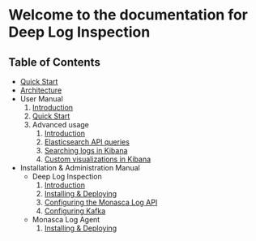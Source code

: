 Welcome to the documentation for Deep Log Inspection
====================================================

## Table of Contents

* [Quick Start](quickstart.md)
* [Architecture](architecture.md)
* User Manual
    1. [Introduction](user/introduction.md)
    2. [Quick Start](user/quickstart.md)
    3. Advanced usage
        1. [Introduction](user/advanced.md)
        2. [Elasticsearch API queries](user/elasticsearch.md)
        3. [Searching logs in Kibana](user/kibana-logs.md)
        4. [Custom visualizations in Kibana](user/kibana-visual.md)
* Installation & Administration Manual
    * Deep Log Inspection
        1. [Introduction](install/introduction.md)
        2. [Installing & Deploying](install/install.md)
        3. [Configuring the Monasca Log API](install/monasca-log-api.md)
        4. [Configuring Kafka](install/kafka.md)
    * Monasca Log Agent
        1. [Installing & Deploying](install/monasca-log-agent.md)
